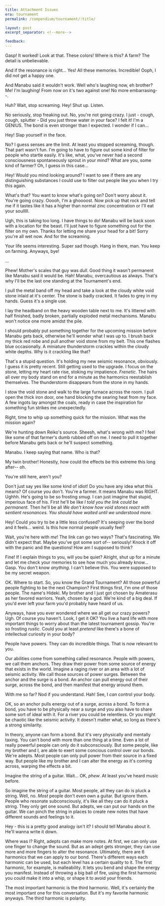 ```yaml
---
title: Attachment Issues
era: tournament
permalink: /compendium/tournament/:title/

layout: post
excerpt_separator: <!--more-->

feedback: 
---
```

Gasp! It worked! Look at that. These colors! Where is this? A farm? The detail is unbelievable.

And if the resonance is right... Yes! All these memories. Incredible! Ooph, I did _not_ get a happy one. 

And Manabu said it wouldn't work. Well who's laughing now, eh brother? Me! I'm laughing! From now on it's two against one! No more embarrasing--. 

Huh? Wait, stop screaming. Hey! Shut up. Listen.

No seriously, stop freaking out. No, you're not going crazy. I just - cough, cough, splutter - Did you just throw water in your face? I felt it! I'm a GENIUS. The bond is even stronger than I expected. I wonder if I can...

Hey! Slap yourself in the face. 

No? I guess senses are the limit. At least you stopped screaming, though. That part wasn't fun. I'm going to have to figure out some kind of filter for people who startle easily. It's like, what, you've never had a second consciousness spontaneously sprout in your mind? What are you, some kind of farmer? Oh, I guess in this case... 

Hey! Would you mind looking around? I want to see if there are any distinguishing substances I could use to filter out people like you when I try this again.

What's that? You want to know what's going on? Don't worry about it. You're going crazy. Ooooh, I'm a ghoooost. Now pick up that rock and tell me if it tastes like it has a higher than normal zinc concentration or I'll eat your soulllll.

Ugh, this is taking too long. I have things to do! Manabu will be back soon with a location for the beast. I'll just have to figure something out for the filter on my own. Thanks for letting me share your head for a bit! Sorry you're all wet now. And for the screaming. 

Your life seems interesting. Super sad though. Hang in there, man. You keep on farming. Anyways, bye!

...

Phew! Mother's scales that guy was _dull_. Good thing it wasn't permanent like Manabu said it would be. Hah! Manabu, overcautious as always. That's why I'll be the last one standing at the Tournament's end.

I pull the metal band off my head and take a look at the cloudy white void stone inlaid at it's center. The stone is badly cracked. It fades to grey in my hands. Guess it's a single use.

I lay the headband on the heavy wooden table next to me. It's littered with half finished, badly broken, partially exploded metal mechanisms. Manabu won't notice one more amidst the pile.

I should probably put something together for the upcoming mission before Manabu gets back, otherwise he'll wonder what I was up to. I brush back my thick red robe and pull another void stone from my belt. This one flashes blue occasionally. A miniature thunderstorm crackles within the cloudy white depths. Why is it crackling like that?

That's a stupid question. It's holding my new seismic resonance, obviously. I guess it is pretty recent. Still getting used to the upgrade. I focus on the stone, letting my heart rate rise, stoking my impatience. _Frenetic_. The hairs all over my body stand on end for a minute as the harmonics reestablish themselves. The thunderstorm disappears from the stone in my hands.

I stow the void stone and walk to the large furnace across the room. I pull open the thick iron door, one hand blocking the searing heat from my face. A few ingots lay amongst the coals, ready in case the inspiration for something fun strikes me unexpectedly.

Right, time to whip up something quick for the mission. What was the mission again? 

We're hunting down Reiko's source. Sheesh, what's wrong with me? I feel like some of that farmer's dumb rubbed off on me. I need to pull it together before Manabu gets back or he'll suspect something.

Manabu. I keep saying that name. Who is that?

My twin brother! Honestly, how could the effects be this extreme this long after-- oh.

You're still here, aren't you?

Don't just say yes like some kind of idiot! Do you have any idea what this means? Of course you don't. You're a farmer. It means Manabu was RIGHT. Ughhh. He's going to be so frosting _smug_. I can just imagine that stupid, imperious face of his. First he'll be like _I told you the link could be permanent._ Then he'll be all _We don't know how void stones react with sentient resonances. You should have waited until we understood more._ 

Hey! Could you try to be a little less confused? It's seeping over the bond and it feels... weird. Is this how normal people usually feel?

Wait, you're here with _me_! The link can go two ways? That's fascinating. We didn't expect that. Maybe you've got some sort of-- seriously! Knock it off with the panic and the questions! How am I supposed to think?

Fine! If I explain things to you, will you be quiet? Alright, shut up for a minute and let me check your memories to see how much you already know... Gasp. You don't know _anything_. I can't believe this. You were supposed to be my secret weapon.

OK. Where to start. So, you know the Grand Tournament? All those powerful people fighting to be the next Champion? First things first, I'm one of those people. The name's Hideki. My brother and I just got chosen by Amaterasu as her favored warriors. Yeah, chosen by a god. We're kind of a big deal. If you'd ever left your farm you'd probably have heard of us.

Anyways, have you ever wondered where we all get our crazy powers? Ugh. Of course you haven't. Look, I get it OK? You live a hard life with more important things to worry about than the latest tournament gossip. You're so frosting _rustic_. Could you at least _pretend_ like there's a bone of intellectual curiosity in your body?

People have powers. They can do incredible things. That is now relevant to you.

Our abilities come from something called resonance. People with powers, we call them anchors. They draw their power from some source of energy that exists in the world. Imagine a raging river or an area with a lot of seismic activity. We call those sources of power surges. Between the anchor and the surge is a bond. An anchor can pull energy out of their surge, across the bond, and then manifest that energy around them. 

With me so far? Nod if you understand. Hah! See, I _can_ control your body.

OK, so an anchor pulls energy out of a surge, across a bond. To form a bond, you have to be physically near a surge and you also have to share some sort of ideal with it. For a river you could be relentless. Or you might be chaotic like the seismic activity. It doesn't matter what, so long as there's a strong similarity. 

In theory, anyone can form a bond. But it's very physically and mentally taxing. You can't bond with more than one thing at a time. Even a lot of really powerful people can only do it subconsciously. But some people, like my brother and I, are able to exert some concious control over our bonds. We're adepts. Most people can only pull power from their source in a fixed way. But people like my brother and I can alter the energy as it's coming across, warping the effects a bit.

Imagine the string of a guitar. Wait... OK, _phew_. At least you've heard music before. 

So imagine the string of a guitar. Most people, all they can do is pluck a string. Well, no. _Most_ people don't even own a guitar. But ignore them. People who resonate subconsciously, it's like all they can do it pluck a string. They only get one sound. But adepts, we can put our hands on the guitar. We can pinch the string in places to create new notes that have different sounds and feelings to it. 

Hey - this is a pretty good analogy isn't it? I should tell Manabu about it. He'll wanna write it down.

Where was I? Right, adepts can make more notes. At first, we can only use one finger to change the sound. But as an adept gets stronger, they can use more and more fingers to alter the resonance. Ultimately, there are 6 harmonics that we can apply to our bond. There's different ways each harmonic can be used, but each level has a certain quality to it. The first harmonic, for example, is malleability. It lets you bend and shape the energy you manifest. Instead of throwing a big ball of fire, using the first harmonic you could make it into a whip, or shape it to avoid your friends.

The most important harmonic is the third harmonic. Well, it's certainly the most important one for this conversation. But it's my favorite harmonic anyways. The third harmonic is polarity.